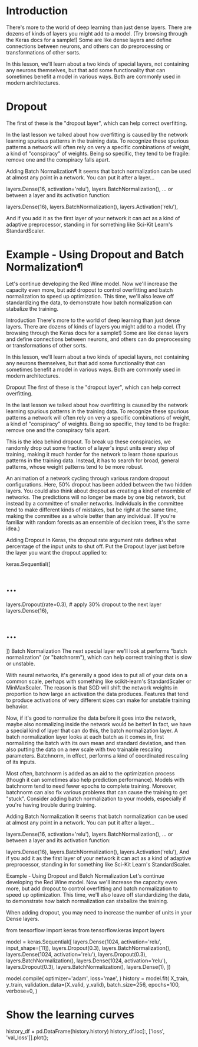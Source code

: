 # Introduction

There's more to the world of deep learning than just dense layers. There are dozens of kinds of layers you might add to a model. (Try browsing through the Keras docs for a sample!) Some are like dense layers and define connections between neurons, and others can do preprocessing or transformations of other sorts.

In this lesson, we'll learn about a two kinds of special layers, not containing any neurons themselves, but that add some functionality that can sometimes benefit a model in various ways. Both are commonly used in modern architectures.

# Dropout

The first of these is the "dropout layer", which can help correct overfitting.

In the last lesson we talked about how overfitting is caused by the network learning spurious patterns in the training data. To recognize these spurious patterns a network will often rely on very a specific combinations of weight, a kind of "conspiracy" of weights. Being so specific, they tend to be fragile: remove one and the conspiracy falls apart.

<!-- This is the idea behind dropout. To break up these conspiracies, we randomly drop out some fraction of a layer's input units every step of training, making it much harder for the network to learn those spurious patterns in the training data. Instead, it has to search for broad, general patterns, whose weight patterns tend to be more robust. -->

Adding Batch Normalization¶
It seems that batch normalization can be used at almost any point in a network. You can put it after a layer...

layers.Dense(16, activation='relu'),
layers.BatchNormalization(),
... or between a layer and its activation function:

layers.Dense(16),
layers.BatchNormalization(),
layers.Activation('relu'),

And if you add it as the first layer of your network it can act as a kind of adaptive preprocessor, standing in for something like Sci-Kit Learn's StandardScaler.

# Example - Using Dropout and Batch Normalization¶

Let's continue developing the Red Wine model. Now we'll increase the capacity even more, but add dropout to control overfitting and batch normalization to speed up optimization. This time, we'll also leave off standardizing the data, to demonstrate how batch normalization can stabalize the training.

Introduction
There's more to the world of deep learning than just dense layers. There are dozens of kinds of layers you might add to a model. (Try browsing through the Keras docs for a sample!) Some are like dense layers and define connections between neurons, and others can do preprocessing or transformations of other sorts.

In this lesson, we'll learn about a two kinds of special layers, not containing any neurons themselves, but that add some functionality that can sometimes benefit a model in various ways. Both are commonly used in modern architectures.

Dropout
The first of these is the "dropout layer", which can help correct overfitting.

In the last lesson we talked about how overfitting is caused by the network learning spurious patterns in the training data. To recognize these spurious patterns a network will often rely on very a specific combinations of weight, a kind of "conspiracy" of weights. Being so specific, they tend to be fragile: remove one and the conspiracy falls apart.

This is the idea behind dropout. To break up these conspiracies, we randomly drop out some fraction of a layer's input units every step of training, making it much harder for the network to learn those spurious patterns in the training data. Instead, it has to search for broad, general patterns, whose weight patterns tend to be more robust.

An animation of a network cycling through various random dropout configurations.
Here, 50% dropout has been added between the two hidden layers.
You could also think about dropout as creating a kind of ensemble of networks. The predictions will no longer be made by one big network, but instead by a committee of smaller networks. Individuals in the committee tend to make different kinds of mistakes, but be right at the same time, making the committee as a whole better than any individual. (If you're familiar with random forests as an ensemble of decision trees, it's the same idea.)

Adding Dropout
In Keras, the dropout rate argument rate defines what percentage of the input units to shut off. Put the Dropout layer just before the layer you want the dropout applied to:

keras.Sequential([

# ...

layers.Dropout(rate=0.3), # apply 30% dropout to the next layer
layers.Dense(16),

# ...

])
Batch Normalization
The next special layer we'll look at performs "batch normalization" (or "batchnorm"), which can help correct training that is slow or unstable.

With neural networks, it's generally a good idea to put all of your data on a common scale, perhaps with something like scikit-learn's StandardScaler or MinMaxScaler. The reason is that SGD will shift the network weights in proportion to how large an activation the data produces. Features that tend to produce activations of very different sizes can make for unstable training behavior.

Now, if it's good to normalize the data before it goes into the network, maybe also normalizing inside the network would be better! In fact, we have a special kind of layer that can do this, the batch normalization layer. A batch normalization layer looks at each batch as it comes in, first normalizing the batch with its own mean and standard deviation, and then also putting the data on a new scale with two trainable rescaling parameters. Batchnorm, in effect, performs a kind of coordinated rescaling of its inputs.

Most often, batchnorm is added as an aid to the optimization process (though it can sometimes also help prediction performance). Models with batchnorm tend to need fewer epochs to complete training. Moreover, batchnorm can also fix various problems that can cause the training to get "stuck". Consider adding batch normalization to your models, especially if you're having trouble during training.

Adding Batch Normalization
It seems that batch normalization can be used at almost any point in a network. You can put it after a layer...

layers.Dense(16, activation='relu'),
layers.BatchNormalization(),
... or between a layer and its activation function:

layers.Dense(16),
layers.BatchNormalization(),
layers.Activation('relu'),
And if you add it as the first layer of your network it can act as a kind of adaptive preprocessor, standing in for something like Sci-Kit Learn's StandardScaler.

Example - Using Dropout and Batch Normalization
Let's continue developing the Red Wine model. Now we'll increase the capacity even more, but add dropout to control overfitting and batch normalization to speed up optimization. This time, we'll also leave off standardizing the data, to demonstrate how batch normalization can stabalize the training.

When adding dropout, you may need to increase the number of units in your Dense layers.

from tensorflow import keras
from tensorflow.keras import layers

model = keras.Sequential([
layers.Dense(1024, activation='relu', input_shape=[11]),
layers.Dropout(0.3),
layers.BatchNormalization(),
layers.Dense(1024, activation='relu'),
layers.Dropout(0.3),
layers.BatchNormalization(),
layers.Dense(1024, activation='relu'),
layers.Dropout(0.3),
layers.BatchNormalization(),
layers.Dense(1),
])

model.compile(
optimizer='adam',
loss='mae',
)
history = model.fit(
X_train, y_train,
validation_data=(X_valid, y_valid),
batch_size=256,
epochs=100,
verbose=0,
)

# Show the learning curves

history_df = pd.DataFrame(history.history)
history_df.loc[:, ['loss', 'val_loss']].plot();
